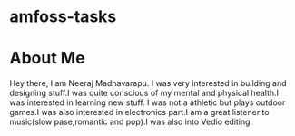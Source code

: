 # amfoss-tasks
# About Me
Hey there, I am Neeraj Madhavarapu. I was very interested in building and designing stuff.I was quite conscious of my mental and physical health.I was interested in learning new stuff. I was not a athletic but plays outdoor games.I was also interested in electronics part.I am a great listener to music(slow pase,romantic and pop).I was also into Vedio editing.
